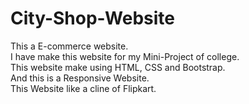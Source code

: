 # City-Shop-Website
This a E-commerce website.<br>
I have make this website for my Mini-Project of college.
<br>This website make using HTML, CSS and Bootstrap.<br>
And this is a  Responsive Website.<br>
This Website like a cline of Flipkart.
